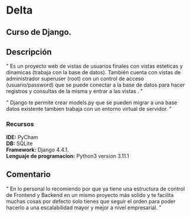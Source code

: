 # Delta
## Curso de Django. 


## Descripción 
" Es un proyecto web de vistas de usuarios finales con vistas esteticas y dinamicas (trabaja con la base de datos). 
También cuenta con vistas de administrador superuser (root) con un control de acceso (usuario/password) 
que se puede conectar a la base de datos para hacer registros y consultas de la misma y entrar a las vistas . "

" Django te permite crear models.py que se pueden migrar a una base datos existente tambien trabaja 
con un entorno virtual de servidor. "

### Recursos 
**IDE:**  PyCham  
**DB:**  SQLite  
**Framework:** Django 4.4.1.   
**Lenguaje de programacion:** Python3 version 3.11.1

## Comentario
" En lo personal lo recomiendo por que ya tiene una estructura de control de Frontend y Backend 
en un mismo proyecto más solido y te facilita muchas cosas por defecto solo tienes que seguir 
el orden para poder hacerlo a una escalabilidad mayor y mejor a nivel empresarial. "
